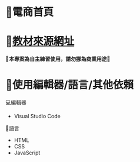 # 🏪電商首頁
# 🔗[教材來源網址](https://www.youtube.com/playlist?list=PLmOn9nNkQxJGxBP1ydX41wZKJMUvBl6on)
**🚫本專案為自主練習使用，請勿挪為商業用途🚫**

# 🔧使用編輯器/語言/其他依賴
💻編輯器  
* Visual Studio Code

📝語言  
* HTML
* CSS 
* JavaScript
